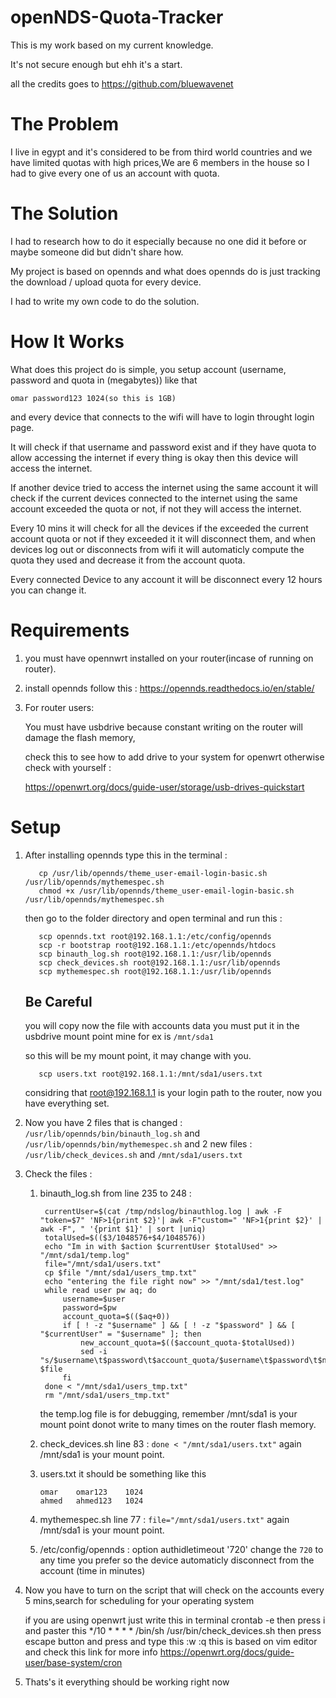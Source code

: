 # openNDS-Quota-Tracker
This is my work based on my current knowledge.

It's not secure enough but ehh it's a start.

all the credits goes to https://github.com/bluewavenet

# The Problem
I live in egypt and it's considered to be from third world countries and we have limited quotas with high prices,We are 6 members in the house
so I had to give every one of us an account with quota.

# The Solution
I had to research how to do it especially because no one did it before or maybe someone did but didn't share how.

My project is based on opennds and what does opennds do is just tracking the download / upload quota for every device.

I had to write my own code to do the solution.

# How It Works
What does this project do is simple, you setup account (username, password and quota in (megabytes)) like that 

```omar password123 1024(so this is 1GB)```

and every device that connects to the wifi will have to login throught login page.

It will check if that username and password exist and if they have quota to allow accessing the internet if every thing is okay then this device will access the internet.

If another device tried to access the internet using the same account it will check if the current devices connected to the internet using the same account exceeded the quota or not, if not they will access the internet.

Every 10 mins it will check for all the devices if the exceeded the current account quota or not if they exceeded it it will disconnect them, and when devices log out or disconnects from wifi it will automaticly compute the quota they used and decrease it from the account quota.

Every connected Device to any account it will be disconnect every 12 hours you can change it.

# Requirements
1. you must have opennwrt installed on your router(incase of running on router).
2. install opennds follow this : https://opennds.readthedocs.io/en/stable/
3. For  router users:

      You must have usbdrive because constant writing on the router will damage the flash memory,
      
      check this to see how to add drive to your system for openwrt otherwise check with yourself : 
      
      https://openwrt.org/docs/guide-user/storage/usb-drives-quickstart
# Setup

1. After installing opennds type this in the terminal : 
          
          cp /usr/lib/opennds/theme_user-email-login-basic.sh /usr/lib/opennds/mythemespec.sh
          chmod +x /usr/lib/opennds/theme_user-email-login-basic.sh /usr/lib/opennds/mythemespec.sh

      then go to the folder directory and open terminal and run this :

          scp opennds.txt root@192.168.1.1:/etc/config/opennds
          scp -r bootstrap root@192.168.1.1:/etc/opennds/htdocs
          scp binauth_log.sh root@192.168.1.1:/usr/lib/opennds
          scp check_devices.sh root@192.168.1.1:/usr/lib/opennds
          scp mythemespec.sh root@192.168.1.1:/usr/lib/opennds

      ## Be Careful
      you will copy now the file with accounts data you must put it in the usbdrive mount point mine for ex is ```/mnt/sda1```

      so this will be my mount point, it may change with you.
          
          scp users.txt root@192.168.1.1:/mnt/sda1/users.txt

      considring that root@192.168.1.1 is your login path to the router, now you have everything set.

2. Now you have 2 files that is changed :  ```/usr/lib/opennds/bin/binauth_log.sh``` and ```/usr/lib/opennds/bin/mythemespec.sh```
    and 2 new files : ```/usr/lib/check_devices.sh``` and ```/mnt/sda1/users.txt```
    
3. Check the files :
    1. binauth_log.sh from line 235 to 248 :

            currentUser=$(cat /tmp/ndslog/binauthlog.log | awk -F "token=$7" 'NF>1{print $2}'| awk -F"custom=" 'NF>1{print $2}' | awk -F", " '{print $1}' | sort |uniq)
            totalUsed=$(($3/1048576+$4/1048576))
            echo "Im in with $action $currentUser $totalUsed" >> "/mnt/sda1/temp.log"
            file="/mnt/sda1/users.txt"
            cp $file "/mnt/sda1/users_tmp.txt"
            echo "entering the file right now" >> "/mnt/sda1/test.log"
            while read user pw aq; do
                username=$user
                password=$pw
                account_quota=$(($aq+0))
                if [ ! -z "$username" ] && [ ! -z "$password" ] && [ "$currentUser" = "$username" ]; then
                    new_account_quota=$(($account_quota-$totalUsed))
                    sed -i "s/$username\t$password\t$account_quota/$username\t$password\t$new_account_quota/" $file
                fi
            done < "/mnt/sda1/users_tmp.txt"
            rm "/mnt/sda1/users_tmp.txt"
            
        the temp.log file is for debugging, remember /mnt/sda1 is your mount point donot write to many times on the router flash memory.
    2. check_devices.sh line 83 : ```done < "/mnt/sda1/users.txt"``` again /mnt/sda1 is your mount point.
    3. users.txt it should be something like this
        
        ```
        omar    omar123    1024
        ahmed   ahmed123   1024
        ```
    4. mythemespec.sh line 77 : ```file="/mnt/sda1/users.txt"``` again /mnt/sda1 is your mount point.
    5. /etc/config/opennds : option authidletimeout '720' change the `720` to any time you prefer so the device automaticly disconnect from the account (time in minutes)
4. Now you have to turn on the script that will check on the accounts every 5 mins,search for scheduling for your operating system

      if you are using openwrt just write this in terminal 
            crontab -e 
        then press i and paster this
            */10 * * * * /bin/sh /usr/bin/check_devices.sh
        then press escape button and press and type this
            :w
            :q
        this is based on vim editor and check this link for more info https://openwrt.org/docs/guide-user/base-system/cron
5. Thats's it everything should be working right now
